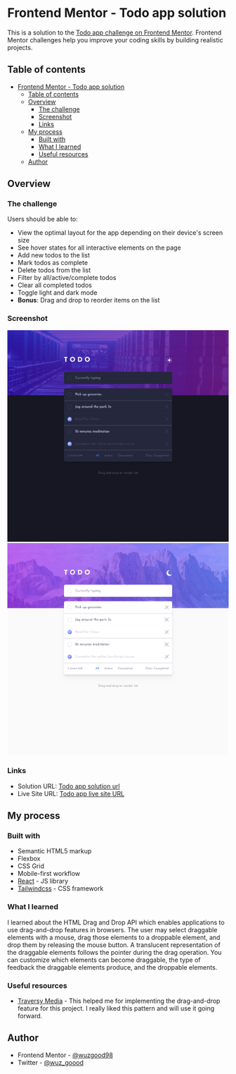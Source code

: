 # Frontend Mentor - Todo app solution

This is a solution to the [Todo app challenge on Frontend Mentor](https://www.frontendmentor.io/challenges/todo-app-Su1_KokOW). Frontend Mentor challenges help you improve your coding skills by building realistic projects.

## Table of contents

- [Frontend Mentor - Todo app solution](#frontend-mentor---todo-app-solution)
  - [Table of contents](#table-of-contents)
  - [Overview](#overview)
    - [The challenge](#the-challenge)
    - [Screenshot](#screenshot)
    - [Links](#links)
  - [My process](#my-process)
    - [Built with](#built-with)
    - [What I learned](#what-i-learned)
    - [Useful resources](#useful-resources)
  - [Author](#author)

## Overview

### The challenge

Users should be able to:

- View the optimal layout for the app depending on their device's screen size
- See hover states for all interactive elements on the page
- Add new todos to the list
- Mark todos as complete
- Delete todos from the list
- Filter by all/active/complete todos
- Clear all completed todos
- Toggle light and dark mode
- **Bonus**: Drag and drop to reorder items on the list

### Screenshot

![Dark theme](./screenshots/screenshot.png)
![light theme](./screenshots/screenshot2.png)

### Links

- Solution URL: [Todo app solution url](https://github.com/wuzgood98/todo-app)
- Live Site URL: [Todo app live site URL](https://todo-app98.netlify.app/)

## My process

### Built with

- Semantic HTML5 markup
- Flexbox
- CSS Grid
- Mobile-first workflow
- [React](https://reactjs.org/) - JS library
- [Tailwindcss](https://tailwindcss.com/) - CSS framework

### What I learned

I learned about the HTML Drag and Drop API which enables applications to use drag-and-drop features in browsers. The user may select draggable elements  with a mouse, drag those elements to a droppable element, and drop them by releasing the mouse button. A translucent representation of the draggable elements follows the pointer during the drag operation. You can customize which elements can become draggable, the type of feedback the draggable elements produce, and the droppable elements.

### Useful resources

- [Traversy Media](https://www.youtube.com/watch?v=wv7pvH1O5Ho&t=533s) - This helped me for implementing the drag-and-drop feature for this project. I really liked this pattern and will use it going forward.

## Author

- Frontend Mentor - [@wuzgood98](https://www.frontendmentor.io/profile/wuzgood98)
- Twitter - [@wuz_goood](https://www.twitter.com/wuz_goood)
